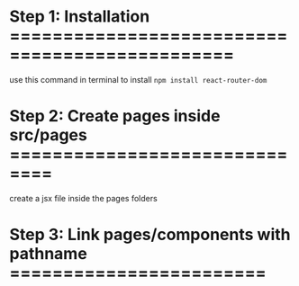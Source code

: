 # Step 1: Installation ===============================================
use this command in terminal to install
`npm install react-router-dom`

# Step 2: Create pages inside src/pages ==============================
create a jsx file inside the pages folders

# Step 3: Link pages/components with pathname ========================
<!-- 
import { BrowserRouter, Routes, Route } from "react-router";
import Home from './pages/Home'

const App = () => {
  return (
    <BrowserRouter>
      <Routes>
        <Route path="/" element={<Home />} />
      </Routes>
    </BrowserRouter>
  )
}

export default App 
-->

